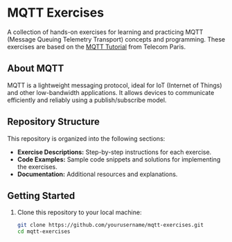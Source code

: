 # MQTT Exercises

A collection of hands-on exercises for learning and practicing MQTT (Message Queuing Telemetry Transport) concepts and programming. These exercises are based on the [MQTT Tutorial](https://perso.telecom-paristech.fr/diacones/mqtt/mqtt-tp.html) from Telecom Paris.

## About MQTT
MQTT is a lightweight messaging protocol, ideal for IoT (Internet of Things) and other low-bandwidth applications. It allows devices to communicate efficiently and reliably using a publish/subscribe model.

## Repository Structure
This repository is organized into the following sections:
- **Exercise Descriptions:** Step-by-step instructions for each exercise.
- **Code Examples:** Sample code snippets and solutions for implementing the exercises.
- **Documentation:** Additional resources and explanations.

## Getting Started
1. Clone this repository to your local machine:
   ```bash
   git clone https://github.com/yourusername/mqtt-exercises.git
   cd mqtt-exercises
